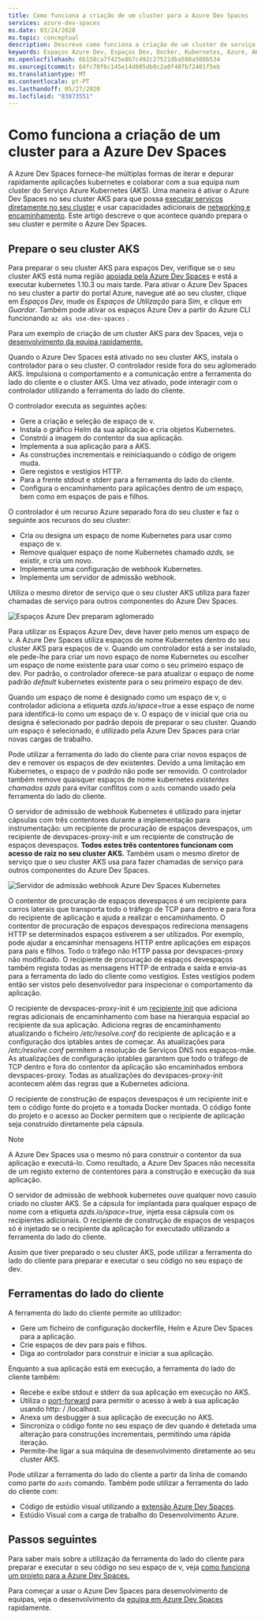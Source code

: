 ```yaml
---
title: Como funciona a criação de um cluster para a Azure Dev Spaces
services: azure-dev-spaces
ms.date: 03/24/2020
ms.topic: conceptual
description: Descreve como funciona a criação de um cluster de serviço Azure Kubernetes para a Azure Dev Spaces
keywords: Espaços Azure Dev, Espaços Dev, Docker, Kubernetes, Azure, AKS, Serviço Azure Kubernetes, contentores
ms.openlocfilehash: 6b158ca7f425e8b7c492c27521dba588a508b534
ms.sourcegitcommit: 64fc70f6c145e14d605db0c2a0f407b72401f5eb
ms.translationtype: MT
ms.contentlocale: pt-PT
ms.lasthandoff: 05/27/2020
ms.locfileid: "83873551"
---
```

# <a name="how-setting-up-a-cluster-for-azure-dev-spaces-works"></a>Como funciona a criação de um cluster para a Azure Dev Spaces

A Azure Dev Spaces fornece-lhe múltiplas formas de iterar e depurar rapidamente aplicações kubernetes e colaborar com a sua equipa num cluster do Serviço Azure Kubernetes (AKS). Uma maneira é ativar o Azure Dev Spaces no seu cluster AKS para que possa [executar serviços diretamente no seu cluster][how-it-works-up] e usar capacidades adicionais de [networking e encaminhamento][how-it-works-routing]. Este artigo descreve o que acontece quando prepara o seu cluster e permite o Azure Dev Spaces.

## <a name="prepare-your-aks-cluster"></a>Prepare o seu cluster AKS

Para preparar o seu cluster AKS para espaços Dev, verifique se o seu cluster AKS está numa região [apoiada pela Azure Dev Spaces][supported-regions] e está a executar kubernetes 1.10.3 ou mais tarde. Para ativar o Azure Dev Spaces no seu cluster a partir do portal Azure, navegue até ao seu cluster, clique em *Espaços Dev,* mude *os Espaços de Utilização* para *Sim*, e clique em *Guardar*. Também pode ativar os espaços Azure Dev a partir do Azure CLI funcionando `az aks use-dev-spaces` .

Para um exemplo de criação de um cluster AKS para dev Spaces, veja o [desenvolvimento da equipa rapidamente.][quickstart-team]

Quando o Azure Dev Spaces está ativado no seu cluster AKS, instala o controlador para o seu cluster. O controlador reside fora do seu aglomerado AKS. Impulsiona o comportamento e a comunicação entre a ferramenta do lado do cliente e o cluster AKS. Uma vez ativado, pode interagir com o controlador utilizando a ferramenta do lado do cliente.

O controlador executa as seguintes ações:

* Gere a criação e seleção de espaço de v.
* Instala o gráfico Helm da sua aplicação e cria objetos Kubernetes.
* Constrói a imagem do contentor da sua aplicação.
* Implementa a sua aplicação para a AKS.
* As construções incrementais e reiniciaquando o código de origem muda.
* Gere registos e vestígios HTTP.
* Para a frente stdout e stderr para a ferramenta do lado do cliente.
* Configura o encaminhamento para aplicações dentro de um espaço, bem como em espaços de pais e filhos.

O controlador é um recurso Azure separado fora do seu cluster e faz o seguinte aos recursos do seu cluster:

* Cria ou designa um espaço de nome Kubernetes para usar como espaço de v.
* Remove qualquer espaço de nome Kubernetes chamado *azds,* se existir, e cria um novo.
* Implementa uma configuração de webhook Kubernetes.
* Implementa um servidor de admissão webhook.

Utiliza o mesmo diretor de serviço que o seu cluster AKS utiliza para fazer chamadas de serviço para outros componentes do Azure Dev Spaces.

![Espaços Azure Dev preparam aglomerado](media/how-dev-spaces-works/prepare-cluster.svg)

Para utilizar os Espaços Azure Dev, deve haver pelo menos um espaço de v. A Azure Dev Spaces utiliza espaços de nome Kubernetes dentro do seu cluster AKS para espaços de v. Quando um controlador está a ser instalado, ele pede-lhe para criar um novo espaço de nome Kubernetes ou escolher um espaço de nome existente para usar como o seu primeiro espaço de dev. Por padrão, o controlador oferece-se para atualizar o espaço de nome padrão *default* kubernetes existente para o seu primeiro espaço de dev.

Quando um espaço de nome é designado como um espaço de v, o controlador adiciona a etiqueta *azds.io/space=true* a esse espaço de nome para identificá-lo como um espaço de v. O espaço de v inicial que cria ou designa é selecionado por padrão depois de preparar o seu cluster. Quando um espaço é selecionado, é utilizado pela Azure Dev Spaces para criar novas cargas de trabalho.

Pode utilizar a ferramenta do lado do cliente para criar novos espaços de dev e remover os espaços de dev existentes. Devido a uma limitação em Kubernetes, o espaço de v *padrão* não pode ser removido. O controlador também remove quaisquer espaços de nome kubernetes *existentes chamados azds* para evitar conflitos com o `azds` comando usado pela ferramenta do lado do cliente.

O servidor de admissão de webhook Kubernetes é utilizado para injetar cápsulas com três contentores durante a implementação para instrumentação: um recipiente de procuração de espaços devespaços, um recipiente de devspaces-proxy-init e um recipiente de construção de espaços devespaços. **Todos estes três contentores funcionam com acesso de raiz no seu cluster AKS.** Também usam o mesmo diretor de serviço que o seu cluster AKS usa para fazer chamadas de serviço para outros componentes do Azure Dev Spaces.

![Servidor de admissão webhook Azure Dev Spaces Kubernetes](media/how-dev-spaces-works/kubernetes-webhook-admission-server.svg)

O contentor de procuração de espaços devespaços é um recipiente para carros laterais que transporta todo o tráfego de TCP para dentro e para fora do recipiente de aplicação e ajuda a realizar o encaminhamento. O contentor de procuração de espaços devespaços redireciona mensagens HTTP se determinados espaços estiverem a ser utilizados. Por exemplo, pode ajudar a encaminhar mensagens HTTP entre aplicações em espaços para pais e filhos. Todo o tráfego não HTTP passa por devspaces-proxy não modificado. O recipiente de procuração de espaços devespaços também regista todas as mensagens HTTP de entrada e saída e envia-as para a ferramenta do lado do cliente como vestígios. Estes vestígios podem então ser vistos pelo desenvolvedor para inspecionar o comportamento da aplicação.

O recipiente de devspaces-proxy-init é um [recipiente init](https://kubernetes.io/docs/concepts/workloads/pods/init-containers/) que adiciona regras adicionais de encaminhamento com base na hierarquia espacial ao recipiente da sua aplicação. Adiciona regras de encaminhamento atualizando o ficheiro */etc/resolve.conf* do recipiente de aplicação e a configuração dos iptables antes de começar. As atualizações para */etc/resolve.conf* permitem a resolução de Serviços DNS nos espaços-mãe. As atualizações de configuração iptables garantem que todo o tráfego de TCP dentro e fora do contentor da aplicação são encaminhados embora devspaces-proxy. Todas as atualizações do devspaces-proxy-init acontecem além das regras que a Kubernetes adiciona.

O recipiente de construção de espaços devespaços é um recipiente init e tem o código fonte do projeto e a tomada Docker montada. O código fonte do projeto e o acesso ao Docker permitem que o recipiente de aplicação seja construído diretamente pela cápsula.

> [!NOTE]
> A Azure Dev Spaces usa o mesmo nó para construir o contentor da sua aplicação e executá-lo. Como resultado, a Azure Dev Spaces não necessita de um registo externo de contentores para a construção e execução da sua aplicação.

O servidor de admissão de webhook kubernetes ouve qualquer novo casulo criado no cluster AKS. Se a cápsula for implantada para qualquer espaço de nome com a etiqueta *azds.io/space=true,* injeta essa cápsula com os recipientes adicionais. O recipiente de construção de espaços de vespaços só é injetado se o recipiente da aplicação for executado utilizando a ferramenta do lado do cliente.

Assim que tiver preparado o seu cluster AKS, pode utilizar a ferramenta do lado do cliente para preparar e executar o seu código no seu espaço de dev.

## <a name="client-side-tooling"></a>Ferramentas do lado do cliente

A ferramenta do lado do cliente permite ao utilizador:
* Gere um ficheiro de configuração dockerfile, Helm e Azure Dev Spaces para a aplicação.
* Crie espaços de dev para pais e filhos.
* Diga ao controlador para construir e iniciar a sua aplicação.

Enquanto a sua aplicação está em execução, a ferramenta do lado do cliente também:
* Recebe e exibe stdout e stderr da sua aplicação em execução no AKS.
* Utiliza o [port-forward](https://kubernetes.io/docs/tasks/access-application-cluster/port-forward-access-application-cluster/) para permitir o acesso à web à sua aplicação usando http: \/ /localhost.
* Anexa um desbugger à sua aplicação de execução no AKS.
* Sincroniza o código fonte no seu espaço de dev quando é detetada uma alteração para construções incrementais, permitindo uma rápida iteração.
* Permite-lhe ligar a sua máquina de desenvolvimento diretamente ao seu cluster AKS.

Pode utilizar a ferramenta do lado do cliente a partir da linha de comando como parte do `azds` comando. Também pode utilizar a ferramenta do lado do cliente com:

* Código de estúdio visual utilizando a [extensão Azure Dev Spaces](https://marketplace.visualstudio.com/items?itemName=azuredevspaces.azds).
* Estúdio Visual com a carga de trabalho do Desenvolvimento Azure.

## <a name="next-steps"></a>Passos seguintes

Para saber mais sobre a utilização da ferramenta do lado do cliente para preparar e executar o seu código no seu espaço de v, veja [como funciona um projeto para a Azure Dev Spaces.][how-it-works-prep]

Para começar a usar o Azure Dev Spaces para desenvolvimento de equipas, veja o desenvolvimento da [equipa em Azure Dev Spaces][quickstart-team] rapidamente.

[how-it-works-prep]: how-dev-spaces-works-prep.md
[how-it-works-routing]: how-dev-spaces-works-routing.md
[how-it-works-up]: how-dev-spaces-works-up.md
[supported-regions]: https://azure.microsoft.com/global-infrastructure/services/?products=kubernetes-service
[quickstart-team]: quickstart-team-development.md